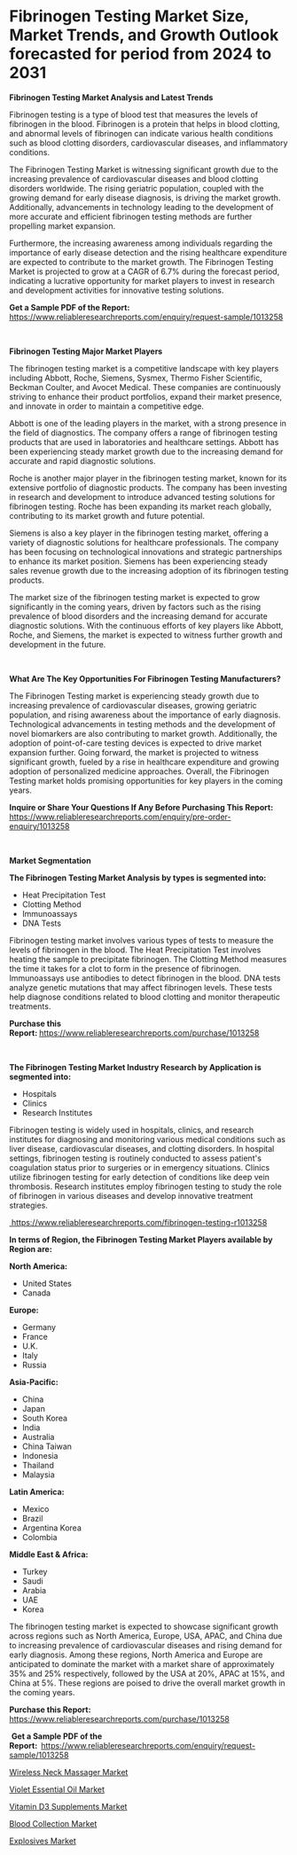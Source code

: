 <p><h1>Fibrinogen Testing Market Size, Market Trends, and Growth Outlook forecasted for period from 2024 to 2031</h1></p><p><strong>Fibrinogen Testing Market Analysis and Latest Trends</strong></p>
<p><p>Fibrinogen testing is a type of blood test that measures the levels of fibrinogen in the blood. Fibrinogen is a protein that helps in blood clotting, and abnormal levels of fibrinogen can indicate various health conditions such as blood clotting disorders, cardiovascular diseases, and inflammatory conditions.</p><p>The Fibrinogen Testing Market is witnessing significant growth due to the increasing prevalence of cardiovascular diseases and blood clotting disorders worldwide. The rising geriatric population, coupled with the growing demand for early disease diagnosis, is driving the market growth. Additionally, advancements in technology leading to the development of more accurate and efficient fibrinogen testing methods are further propelling market expansion.</p><p>Furthermore, the increasing awareness among individuals regarding the importance of early disease detection and the rising healthcare expenditure are expected to contribute to the market growth. The Fibrinogen Testing Market is projected to grow at a CAGR of 6.7% during the forecast period, indicating a lucrative opportunity for market players to invest in research and development activities for innovative testing solutions.</p></p>
<p><strong>Get a Sample PDF of the Report:&nbsp;</strong> <a href="https://www.reliableresearchreports.com/enquiry/request-sample/1013258">https://www.reliableresearchreports.com/enquiry/request-sample/1013258</a></p>
<p>&nbsp;</p>
<p><strong>Fibrinogen Testing Major Market Players</strong></p>
<p><p>The fibrinogen testing market is a competitive landscape with key players including Abbott, Roche, Siemens, Sysmex, Thermo Fisher Scientific, Beckman Coulter, and Avocet Medical. These companies are continuously striving to enhance their product portfolios, expand their market presence, and innovate in order to maintain a competitive edge.</p><p>Abbott is one of the leading players in the market, with a strong presence in the field of diagnostics. The company offers a range of fibrinogen testing products that are used in laboratories and healthcare settings. Abbott has been experiencing steady market growth due to the increasing demand for accurate and rapid diagnostic solutions.</p><p>Roche is another major player in the fibrinogen testing market, known for its extensive portfolio of diagnostic products. The company has been investing in research and development to introduce advanced testing solutions for fibrinogen testing. Roche has been expanding its market reach globally, contributing to its market growth and future potential.</p><p>Siemens is also a key player in the fibrinogen testing market, offering a variety of diagnostic solutions for healthcare professionals. The company has been focusing on technological innovations and strategic partnerships to enhance its market position. Siemens has been experiencing steady sales revenue growth due to the increasing adoption of its fibrinogen testing products.</p><p>The market size of the fibrinogen testing market is expected to grow significantly in the coming years, driven by factors such as the rising prevalence of blood disorders and the increasing demand for accurate diagnostic solutions. With the continuous efforts of key players like Abbott, Roche, and Siemens, the market is expected to witness further growth and development in the future.</p></p>
<p>&nbsp;</p>
<p><strong>What Are The Key Opportunities For Fibrinogen Testing Manufacturers?</strong></p>
<p><p>The Fibrinogen Testing market is experiencing steady growth due to increasing prevalence of cardiovascular diseases, growing geriatric population, and rising awareness about the importance of early diagnosis. Technological advancements in testing methods and the development of novel biomarkers are also contributing to market growth. Additionally, the adoption of point-of-care testing devices is expected to drive market expansion further. Going forward, the market is projected to witness significant growth, fueled by a rise in healthcare expenditure and growing adoption of personalized medicine approaches. Overall, the Fibrinogen Testing market holds promising opportunities for key players in the coming years.</p></p>
<p><strong>Inquire or Share Your Questions If Any Before Purchasing This Report:</strong> <a href="https://www.reliableresearchreports.com/enquiry/pre-order-enquiry/1013258">https://www.reliableresearchreports.com/enquiry/pre-order-enquiry/1013258</a></p>
<p>&nbsp;</p>
<p><strong>Market Segmentation</strong></p>
<p><strong>The Fibrinogen Testing Market Analysis by types is segmented into:</strong></p>
<p><ul><li>Heat Precipitation Test</li><li>Clotting Method</li><li>Immunoassays</li><li>DNA Tests</li></ul></p>
<p><p>Fibrinogen testing market involves various types of tests to measure the levels of fibrinogen in the blood. The Heat Precipitation Test involves heating the sample to precipitate fibrinogen. The Clotting Method measures the time it takes for a clot to form in the presence of fibrinogen. Immunoassays use antibodies to detect fibrinogen in the blood. DNA tests analyze genetic mutations that may affect fibrinogen levels. These tests help diagnose conditions related to blood clotting and monitor therapeutic treatments.</p></p>
<p><strong>Purchase this Report:&nbsp;</strong><a href="https://www.reliableresearchreports.com/purchase/1013258">https://www.reliableresearchreports.com/purchase/1013258</a></p>
<p>&nbsp;</p>
<p><strong>The Fibrinogen Testing Market Industry Research by Application is segmented into:</strong></p>
<p><ul><li>Hospitals</li><li>Clinics</li><li>Research Institutes</li></ul></p>
<p><p>Fibrinogen testing is widely used in hospitals, clinics, and research institutes for diagnosing and monitoring various medical conditions such as liver disease, cardiovascular diseases, and clotting disorders. In hospital settings, fibrinogen testing is routinely conducted to assess patient's coagulation status prior to surgeries or in emergency situations. Clinics utilize fibrinogen testing for early detection of conditions like deep vein thrombosis. Research institutes employ fibrinogen testing to study the role of fibrinogen in various diseases and develop innovative treatment strategies.</p></p>
<p><a href="https://www.reliableresearchreports.com/fibrinogen-testing-r1013258">&nbsp;https://www.reliableresearchreports.com/fibrinogen-testing-r1013258</a></p>
<p><strong>In terms of Region, the Fibrinogen Testing Market Players available by Region are:</strong></p>
<p>
    <p> <strong> North America: </strong>
        <ul>
            <li>United States</li>
            <li>Canada</li>
        </ul>
        </p> 
    <p> <strong> Europe: </strong>
        <ul>
            <li>Germany</li>
            <li>France</li>
            <li>U.K.</li>
            <li>Italy</li>
            <li>Russia</li>
        </ul>
        </p> 
    <p> <strong> Asia-Pacific: </strong>
        <ul>
            <li>China</li>
            <li>Japan</li>
            <li>South Korea</li>
            <li>India</li>
            <li>Australia</li>
            <li>China Taiwan</li>
            <li>Indonesia</li>
            <li>Thailand</li>
            <li>Malaysia</li>
        </ul>
        </p> 
    <p> <strong> Latin America: </strong>
        <ul>
            <li>Mexico</li>
            <li>Brazil</li>
            <li>Argentina Korea</li>
            <li>Colombia</li>
        </ul>
        </p> 
    <p> <strong> Middle East & Africa: </strong>
        <ul>
            <li>Turkey</li>
            <li>Saudi</li>
            <li>Arabia</li>
            <li>UAE</li>
            <li>Korea</li>
        </ul>
    </p>
    </p>
<p><p>The fibrinogen testing market is expected to showcase significant growth across regions such as North America, Europe, USA, APAC, and China due to increasing prevalence of cardiovascular diseases and rising demand for early diagnosis. Among these regions, North America and Europe are anticipated to dominate the market with a market share of approximately 35% and 25% respectively, followed by the USA at 20%, APAC at 15%, and China at 5%. These regions are poised to drive the overall market growth in the coming years.</p></p>
<p><strong>Purchase this Report: </strong><a href="https://www.reliableresearchreports.com/purchase/1013258">https://www.reliableresearchreports.com/purchase/1013258</a></p>
<p>&nbsp;<strong>Get a Sample PDF of the Report:&nbsp;&nbsp;</strong><a href="https://www.reliableresearchreports.com/enquiry/request-sample/1013258">https://www.reliableresearchreports.com/enquiry/request-sample/1013258</a></p>
<p><strong></strong></p>
<p><p><a href="https://github.com/gladysalidde/Market-Research-Report-List-2/blob/main/wireless-neck-massager-market.md">Wireless Neck Massager Market</a></p><p><a href="https://github.com/changoleonlaverguenzanoexiste/Market-Research-Report-List-4/blob/main/violet-essential-oil-market.md">Violet Essential Oil Market</a></p><p><a href="https://github.com/dimitrishawkinswaynenp91rgz/Market-Research-Report-List-4/blob/main/vitamin-d3-supplements-market.md">Vitamin D3 Supplements Market</a></p><p><a href="https://github.com/vregtldg37/Market-Research-Report-List-1/blob/main/blood-collection-market.md">Blood Collection Market</a></p><p><a href="https://github.com/labibmmn112/Market-Research-Report-List-1/blob/main/explosives-market.md">Explosives Market</a></p></p>